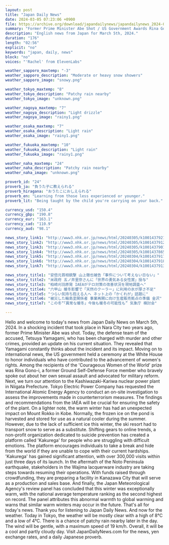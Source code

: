 ```yaml
---
layout: post
title: "Japan Daily News"
date: 2024-03-05 07:23:06 +0900
file: https://archive.org/download/japandailynews/japandailynews_2024-03-05.mp3
summary: "Former Prime Minister Abe Shot / US Government Awards Rina Gono-i 'Courageous Women of the World' Prize, & more…"
description: "English news from Japan for March 5th, 2024."
duration: "176"
length: "02:56"
explicit: "no"
keywords: "japan, daily, news"
block: "no"
voices: "'Rachel' from ElevenLabs"

weather_sapporo_maxtemp: "-3"
weather_sapporo_description: "Moderate or heavy snow showers"
weather_sapporo_image: "snowy.png"

weather_tokyo_maxtemp: "8"
weather_tokyo_description: "Patchy rain nearby"
weather_tokyo_image: "unknown.png"

weather_nagoya_maxtemp: "7"
weather_nagoya_description: "Light drizzle"
weather_nagoya_image: "rainy1.png"

weather_osaka_maxtemp: "7"
weather_osaka_description: "Light rain"
weather_osaka_image: "rainy1.png"

weather_fukuoka_maxtemp: "10"
weather_fukuoka_description: "Light rain"
weather_fukuoka_image: "rainy1.png"

weather_naha_maxtemp: "24"
weather_naha_description: "Patchy rain nearby"
weather_naha_image: "unknown.png"

proverb_id: "24"
proverb_ja: "負うた子に教えられる"
proverb_hiragana: "おうたこにおしえられる"
proverb_en: "Learning from those less experienced or younger."
proverb_lit: "Being taught by the child you're carrying on your back."

currency_usd: "150.4"
currency_gbp: "190.8"
currency_eur: "163.1"
currency_cad: "110.9"
currency_aud: "98.1"

news_story_link1: "http://www3.nhk.or.jp/news/html/20240305/k10014379211000.html"
news_story_link2: "http://www3.nhk.or.jp/news/html/20240305/k10014379121000.html"
news_story_link3: "http://www3.nhk.or.jp/news/html/20240305/k10014379011000.html"
news_story_link4: "http://www3.nhk.or.jp/news/html/20240305/k10014378651000.html"
news_story_link5: "http://www3.nhk.or.jp/news/html/20240304/k10014379171000.html"
news_story_link6: "http://www3.nhk.or.jp/news/html/20240304/k10014379181000.html"
news_story_link7: "http://www3.nhk.or.jp/news/html/20240304/k10014379131000.html"

news_story_title1: "安倍元首相銃撃 山上徹也被告「事件について考えない日ない」"
news_story_title2: "米政府 五ノ井里奈さんに「世界の勇気ある女性賞」授与"
news_story_title3: "柏崎刈羽原発 IAEAがテロ対策の改善状況を現地調査へ"
news_story_title4: "六甲山 暖冬影響で「天然のクーラー」に利用の氷が厚さ不足"
news_story_title5: "つらい気持ち抱える人へ ネット上の「かくれが」話題に"
news_story_title6: "被災した輪島塗関係者 事業再開に向け生産販売拠点の準備 金沢"
news_story_title7: "この冬“「異常な暖冬」今後も暖冬の可能性も” 気象庁 検討会"

---
```


Hello and welcome to today's news from Japan Daily News on March 5th, 2024. In a shocking incident that took place in Nara City two years ago, former Prime Minister Abe was shot. Today, the defense team of the accused, Tetsuya Yamagami, who has been charged with murder and other crimes, provided an update on his current situation. They revealed that Yamagami constantly thinks about the incident and its impact. Moving on to international news, the US government held a ceremony at the White House to honor individuals who have contributed to the advancement of women's rights. Among the recipients of the 'Courageous Women of the World' prize was Rina Gono-i, a former Ground Self-Defense Force member who bravely spoke out about her own sexual assault and advocated for military reform. Next, we turn our attention to the Kashiwazaki-Kariwa nuclear power plant in Niigata Prefecture. Tokyo Electric Power Company has requested the International Atomic Energy Agency to conduct an on-site investigation to assess the improvements made in counterterrorism measures. The findings and recommendations from the IAEA will be crucial for ensuring the safety of the plant. On a lighter note, the warm winter has had an unexpected impact on Mount Rokko in Kobe. Normally, the frozen ice on the pond is harvested and stored for use as a natural cooler during the summer. However, due to the lack of sufficient ice this winter, the ski resort had to transport snow to serve as a substitute. Shifting gears to online trends, a non-profit organization dedicated to suicide prevention has created a platform called 'Kakurega' for people who are struggling with difficult emotions. The platform encourages individuals to take a break and hide from the world if they are unable to cope with their current hardships. 'Kakurega' has gained significant attention, with over 300,000 visits within just three days of its launch. In the aftermath of the Noto Peninsula earthquake, stakeholders in the Wajima lacquerware industry are taking steps towards resuming their operations. With funds raised through crowdfunding, they are preparing a facility in Kanazawa City that will serve as a production and sales base. And finally, the Japan Meteorological Agency's review panel has concluded that this winter was exceptionally warm, with the national average temperature ranking as the second highest on record. The panel attributes this abnormal warmth to global warming and warns that similar warm winters may occur in the future. That's all for today's news. Thank you for listening to Japan Daily News. And now for the weather. Today in Tokyo, the weather will be mostly clear with a high of 8°C and a low of 4°C. There is a chance of patchy rain nearby later in the day. The wind will be gentle, with a maximum speed of 19 km/h. Overall, it will be a cool and partly cloudy day.  Visit JapanDailyNews.com for the news, yen exchange rates, and a daily Japanese proverb.
